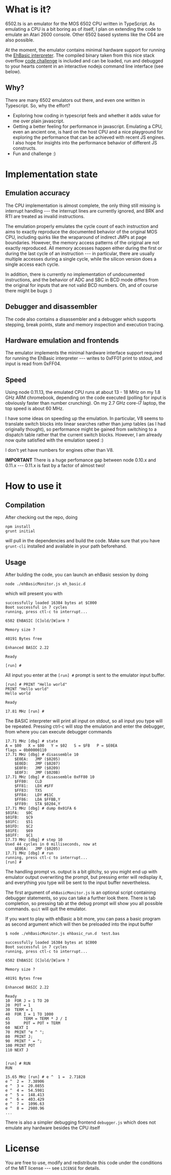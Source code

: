 # What is it?

6502.ts is an emulator for the MOS 6502 CPU written in TypeScript. As emulating
a CPU is a bit boring as of itself, I plan on extending the code to emulate an
Atari 2600 console. Other 6502 based systems like the C64 are also possible.

At the moment, the emulator contains minimal hardware support for running
the
[EhBasic interpreter](https://github.com/jefftranter/6502/tree/master/asm/ehbasic).
The compiled binary taken from this nice stack overflow
[code challenge](http://codegolf.stackexchange.com/questions/12844/emulate-a-mos-6502-cpu)
is included and can be loaded, run and debugged to your hearts content in an
interactive nodejs command line interface (see below).


## Why?

There are many 6502 emulators out there, and even one written in Typescript.
So, why the effort? 

 * Exploring how coding in typescript feels and whether it adds value for me
   over plain javascript.
 * Getting a better feeling for performance in javascript. Emulating a CPU,
   even an ancient one, is hard on the host CPU and a nice playground for
   exploring the performance that can be achieved with recent JS engines. I
   also hope for insights into the performance behavior of different JS
   constructs.
 * Fun and challenge :)

# Implementation state

## Emulation accuracy

The CPU implementation is almost complete, the only thing still missing is
interrupt handling --- the interrupt lines are currently ignored, and BRK
and RTI are treated as invalid instructions.

The emulation properly emulates the cycle count of each instruction and aims
to exactly reproduce the documented behavior of the original MOS CPU, including
quirks like the wraparound of indirect JMPs at page boundaries. However, the
memory access patterns of the original are not exactly reproduced. All memory
accesses happen either during the first or during the last cycle of an
instruction --- in particular, there are usually multiple accesses during a
single cycle, while the silicon version does a single access each cycle.

In addition, there is currently no implementation of undocumented instructions,
and the behavior of ADC and SBC in BCD mode differs from the original for
inputs that are not valid BCD numbers. Oh, and of course there might be bugs :)

## Debugger and disassembler

The code also contains a disassembler and a debugger which supports stepping,
break points, state and memory inspection and execution tracing.

## Hardware emulation and frontends

The emulator implements the minimal hardware interface support required for
running the EhBasic interpreter --- writes to 0xFF01 print to stdout, and input
is read from 0xFF04.

## Speed

Using node 0.11.13, the emulated CPU runs at about
13 - 18 MHz on my 1.8 GHz ARM chromebook, depending on the code executed
(polling for input is obviously faster than number crunching). On my 2.7 GHz
core-i7 laptop, the top speed is about 60 MHz.

I have some ideas on speeding up the emulation. In particular, V8 seems to
translate switch blocks into linear searches rather than jump tables (as I had
originally thought), so performance might be gained from switching to a
dispatch table rather that the current switch blocks. However, I am already
now quite satisfied with the emulation speed :)

I don't yet have numbers for engines other than V8.

**IMPORTANT** There is a huge perfomance gap between node 0.10.x and 0.11.x
--- 0.11.x is fast by a factor of almost two!

# How to use it

## Compilation

After checking out the repo, doing

    npm install
    grunt initial

will pull in the dependencies and build the code. Make sure that you have
`grunt-cli` installed and available in your path beforehand.

## Usage

After bulding the code, you can launch an ehBasic session by doing

    node ./ehBasicMonitor.js eh_basic.d

which will present you with

```
successfully loaded 16384 bytes at $C000
Boot successful in 7 cycles
running, press ctl-c to interrupt...

6502 EhBASIC [C]old/[W]arm ?

Memory size ? 

40191 Bytes free

Enhanced BASIC 2.22

Ready

[run] # 
```

All input you enter at the `[run] #` prompt is sent to the emulator input buffer.

```
[run] # PRINT "Hello world"
PRINT "Hello world"
Hello world

Ready

17.81 MHz [run] # 
```

The BASIC interpreter will print all input on stdout, so all input you
type will be repeated. Pressing ctrl-c will stop the emulation and enter the
debugger, from where you can execute debugger commands

```
17.71 MHz [dbg] # state
A = $00   X = $00   Y = $02   S = $FB   P = $E0EA
flags = 0b00000110
17.71 MHz [dbg] # disassemble 10
    $E0EA:   JMP ($0205)
    $E0ED:   JMP ($0207)
    $E0F0:   JMP ($0209)
    $E0F3:   JMP ($020B)
17.71 MHz [dbg] # disassemble 0xFF80 10
    $FF80:   CLD
    $FF81:   LDX #$FF
    $FF83:   TXS
    $FF84:   LDY #$1C
    $FF86:   LDA $FFBB,Y
    $FF89:   STA $0204,Y
17.71 MHz [dbg] # dump 0x01FA 6
$01FA:   $0C
$01FB:   $C9
$01FC:   $51
$01FD:   $C2
$01FE:   $69
$01FF:   $C1
17.73 MHz [dbg] # step 10
Used 44 cycles in 0 milliseconds, now at
    $E0EA:   JMP ($0205)
17.71 MHz [dbg] # run
running, press ctl-c to interrupt...
[run] #
```

The handling prompt vs. output is a bit glitchy, so you might end up with
emulator output overwriting the prompt, but pressing enter will redisplay it,
and everything you type will be sent to the input buffer nevertheless.

The first argument of `ehBasicMonitor.js` is an optional script containing
debugger statements, so you can take a further look there. There is tab
completion, so pressing tab at the debug prompt will show you all possible
commands. `quit` will quit the emulator.

If you want to play with ehBasic a bit more, you can pass a basic program as
second argument which will then be preloaded into the input buffer

```
$ node ./ehBasicMonitor.js ehbasic_run.d  test.bas

successfully loaded 16384 bytes at $C000
Boot successful in 7 cycles
running, press ctl-c to interrupt...

6502 EhBASIC [C]old/[W]arm ?

Memory size ? 

40191 Bytes free

Enhanced BASIC 2.22

Ready
10  FOR J = 1 TO 20
20  POT = 1
30  TERM = 1
40  FOR I = 1 TO 1000
45      TERM = TERM * J / I
50      POT = POT + TERM
60  NEXT I
70  PRINT "e ^ ";
80  PRINT J;
90  PRINT " = ";
100 PRINT POT
110 NEXT J


[run] # RUN
RUN

15.65 MHz [run] # e ^  1 =  2.71828
e ^  2 =  7.38906
e ^  3 =  20.0855
e ^  4 =  54.5981
e ^  5 =  148.413
e ^  6 =  403.429
e ^  7 =  1096.63
e ^  8 =  2980.96
...
```

There is also a simpler debugging frontend `debugger.js` which does not
emulate any hardware besides the CPU itself

# License

You are free to use, modify and redistribute this code under the conditions
of the MIT license --- see `LICENSE` for details.
